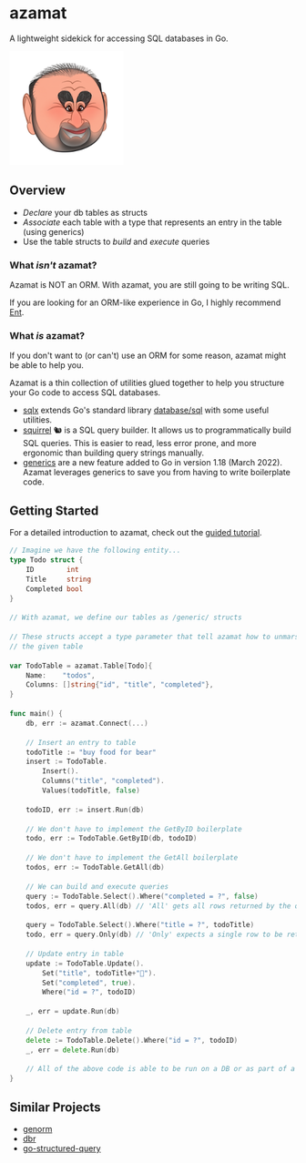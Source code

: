 # azamat

A lightweight sidekick for accessing SQL databases in Go.

<img alt="Azamat Bagatov" width="200" src=".github/assets/azamat.png" />

## Overview

- _Declare_ your db tables as structs
- _Associate_ each table with a type that represents an entry in the table (using generics)
- Use the table structs to _build_ and _execute_ queries

### What _isn't_ azamat?

Azamat is NOT an ORM. With azamat, you are still going to be writing SQL.

If you are looking for an ORM-like experience in Go, I highly recommend [Ent](https://entgo.io/).

### What _is_ azamat?

If you don't want to (or can't) use an ORM for some reason, azamat might be able to help you.

Azamat is a thin collection of utilities glued together to help you structure your Go code to access SQL databases.

- [sqlx](http://jmoiron.github.io/sqlx/) extends Go's standard library [database/sql](https://pkg.go.dev/database/sql) with some useful utilities.
- [squirrel](https://github.com/Masterminds/squirrel) 🐿 is a SQL query builder. It allows us to programmatically build SQL queries. This is easier to read, less error prone, and more ergonomic than building query strings manually.
- [generics](https://go.dev/doc/tutorial/generics) are a new feature added to Go in version 1.18 (March 2022). Azamat leverages generics to save you from having to write boilerplate code.

## Getting Started

For a detailed introduction to azamat, check out the [guided tutorial](tutorial.md).

```go
// Imagine we have the following entity...
type Todo struct {
    ID        int
    Title     string
    Completed bool
}

// With azamat, we define our tables as /generic/ structs

// These structs accept a type parameter that tell azamat how to unmarshal rows in
// the given table

var TodoTable = azamat.Table[Todo]{
    Name:    "todos",
    Columns: []string{"id", "title", "completed"},
}

func main() {
    db, err := azamat.Connect(...)

    // Insert an entry to table
    todoTitle := "buy food for bear"
    insert := TodoTable.
        Insert().
        Columns("title", "completed").
        Values(todoTitle, false)

    todoID, err := insert.Run(db)

    // We don't have to implement the GetByID boilerplate
    todo, err := TodoTable.GetByID(db, todoID)

    // We don't have to implement the GetAll boilerplate
    todos, err := TodoTable.GetAll(db)

    // We can build and execute queries
    query := TodoTable.Select().Where("completed = ?", false)
    todos, err = query.All(db) // 'All' gets all rows returned by the query

    query = TodoTable.Select().Where("title = ?", todoTitle)
    todo, err = query.Only(db) // 'Only' expects a single row to be returned

    // Update entry in table
    update := TodoTable.Update().
        Set("title", todoTitle+"🐻").
        Set("completed", true).
        Where("id = ?", todoID)

    _, err = update.Run(db)

    // Delete entry from table
    delete := TodoTable.Delete().Where("id = ?", todoID)
    _, err = delete.Run(db)

    // All of the above code is able to be run on a DB or as part of a Tx
}
```

## Similar Projects

- [genorm](https://github.com/mazrean/genorm)
- [dbr](https://github.com/gocraft/dbr)
- [go-structured-query](https://github.com/bokwoon95/go-structured-query)
